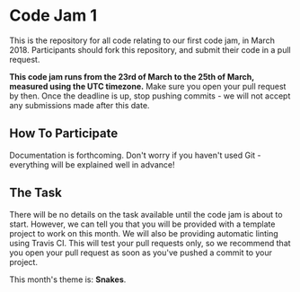 # Code Jam 1

This is the repository for all code relating to our first code jam, in March 2018. Participants should fork this repository, and submit their code in a pull request.

**This code jam runs from the 23rd of March to the 25th of March, measured using the UTC timezone.** Make sure you open your pull request by then. Once the deadline is up, stop pushing commits - we will not accept any submissions made after this date.

## How To Participate

Documentation is forthcoming. Don't worry if you haven't used Git - everything will be explained well in advance!

## The Task

There will be no details on the task available until the code jam is about to start. However, we can tell you that you will be provided with a template project to work on this month. We will also be providing automatic linting using Travis CI. This will test your pull requests only, so we recommend that you open your pull request as soon as you've pushed a commit to your project.

This month's theme is: **Snakes**.
